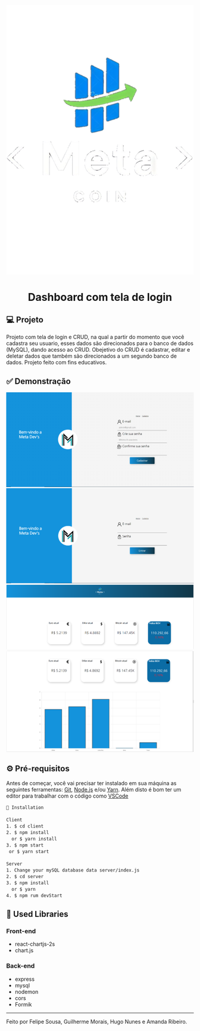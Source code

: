 <h4 align="center">
  <img src="https://github.com/Lipessousa/Sistema-Login-Dashboard/blob/main/images/meta_coin.png"/>
</h4>

<h1 align="center">
    Dashboard com tela de login
</h1>

## 💻 Projeto

Projeto com tela de login e CRUD, na qual a partir do momento que você cadastra seu usuario, esses dados são direcionados para o banco de dados (MySQL), dando acesso ao CRUD. Obejetivo do CRUD é cadastrar, editar e deletar dados que também são direcionados a um segundo banco de dados. Projeto feito com fins educativos. 

## ✅ Demonstração
<img src="https://github.com/Lipessousa/Sistema-Login-Dashboard/blob/main/images/tela_cadastro.PNG" />
<img src="https://github.com/Lipessousa/Sistema-Login-Dashboard/blob/main/images/tela_login.PNG" />
<img src="https://github.com/Lipessousa/Sistema-Login-Dashboard/blob/main/images/print_header_dashboard.PNG" />
<img src="https://github.com/Lipessousa/Sistema-Login-Dashboard/blob/main/images/dashboard.PNG" />

## ⚙ Pré-requisitos

Antes de começar, você vai precisar ter instalado em sua máquina as seguintes ferramentas:
[Git](https://git-scm.com), [Node.js](https://nodejs.org/en/) e/ou [Yarn](https://yarnpkg.com/). 
Além disto é bom ter um editor para trabalhar com o código como [VSCode](https://code.visualstudio.com/)

```bash
📗 Installation

Client
1. $ cd client
2. $ npm install 
  or $ yarn install
3. $ npm start 
 or $ yarn start

Server
1. Change your mySQL database data server/index.js
2. $ cd server
3. $ npm install 
  or $ yarn
4. $ npm rum devStart
```


## 🚀 Used Libraries
### Front-end
* react-chartjs-2s
* chart.js
### Back-end
* express
* mysql
* nodemon
* cors
* Formik

<hr/>

Feito por Felipe Sousa, Guilherme Morais, Hugo Nunes e Amanda Ribeiro.
